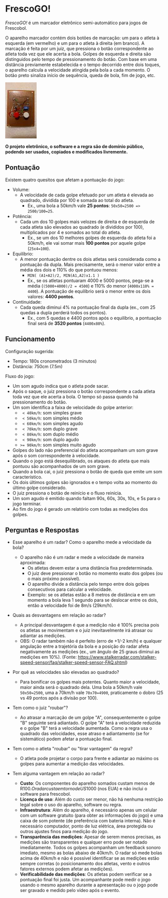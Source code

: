 <meta http-equiv="Content-Type" content="text/html; charset=UTF-8"/>

# FrescoGO!

*FrescoGO!* é um marcador eletrônico semi-automático para jogos de Frescobol.

O aparelho marcador contém dois botões de marcação: um para o atleta à esquerda
(em vermelho) e um para o atleta à direita (em branco).
A marcação é feita por um juiz, que pressiona o botão correspondente ao atleta
toda vez que ele acerta a bola.
Golpes de esquerda e direita são distinguidos pelo tempo de pressionamento do
botão.
Com base em uma distância previamente estabelecida e o tempo decorrido entre
dois toques, o aparelho calcula a velocidade atingida pela bola a cada momento.
O botão preto sinaliza início de sequência, queda de bola, fim de jogo, etc.

![Foto do marcador](device-small.jpg "Foto do Aparelho")

**O projeto eletrônico, o software e a regra são de domínio público, podendo
ser usados, copiados e modificados livremente.**

## Pontuação

Existem quatro quesitos que afetam a pontuação do jogo:

- Volume:
    - A velocidade de cada golpe efetuado por um atleta é elevada ao quadrado,
      dividida por 100 e somada ao total do atleta.
        - Ex., uma bola a 50km/h vale **25 pontos**:
          `50x50=2500 => 2500/100=25`.
- Potência:
    - Cada um dos 10 golpes mais velozes de direita e de esquerda de cada
      atleta são elevados ao quadrado (e divididos por 100), multiplicados por
      4 e somados ao total do atleta.
        - Ex., se um dos 10 melhores golpes de esquerda do atleta foi a 50km/h,
          ele vai somar mais **100 pontos** por aquele golpe (`25x4=100`).
- Equilíbrio:
    - A menor pontuação dentre os dois atletas será considerada como a
      pontuação da dupla. Mais precisamente, será o menor valor entre a média
      dos dois e 110% do que pontuou menos:
        - `MIN( (A1+A2)/2, MIN(A1,A2)x1.1 )`
        - Ex., se os atletas pontuaram 4000 e 5000 pontos, pega-se a média
          (`(5000+4000)/2 = 4500`) e 110% do menor (`4000x110% = 4400`).
          A pontuação de equilíbrio será o menor entre os dois valores: **4400
          pontos**.
- Continuidade:
    - Cada queda diminui 4% na pontuação final da dupla (ex., com 25 quedas a
      dupla perderá todos os pontos).
        - Ex., com 5 quedas e 4400 pontos após o equilíbrio, a pontuação final
          será de **3520 pontos** (`4400x80%`).

## Funcionamento

Configuração sugerida:

- Tempo: 180s cronometrados (3 minutos)
- Distância: 750cm (7.5m)

Fluxo do jogo:

- Um som agudo indica que o atleta pode sacar.
- Após o saque, o juiz pressiona o botão correspondente a cada atleta toda vez
  que ele acerta a bola. O tempo só passa quando há pressionamento do botão.
- Um som identifica a faixa de velocidade do golpe anterior:
    - ` < 40km/h`: som simples grave
    - ` < 50km/h`: som simples médio
    - ` < 60km/h`: som simples agudo
    - ` < 70km/h`: som duplo   grave
    - ` < 80km/h`: som duplo   médio
    - ` < 90km/h`: som duplo   agudo
    - `>= 90km/h`: som simples muito agudo
- Golpes do lado não preferencial do atleta acompanham um som grave após o som
  correspondente à velocidade.
- Quando o jogo está desequilibrado, os ataques do atleta que mais pontuou são
  acompanhados de um som grave.
- Quando a bola cai, o juiz pressiona o botão de queda que emite um som
  característico.
- Os dois últimos golpes são ignorados e o tempo volta ao momento do último
  golpe considerado.
- O juiz pressiona o botão de reinício e o fluxo reinicia.
- Um som agudo é emitido quando faltam 90s, 60s, 30s, 10s, e 5s para o jogo
  terminar.
- Ao fim do jogo é gerado um relatório com todas as medições dos golpes.

## Perguntas e Respostas

- Esse aparelho é um radar? Como o aparelho mede a velocidade da bola?
    - O aparelho não é um radar e mede a velocidade de maneira aproximada:
        - Os atletas devem estar a uma distância fixa predeterminada.
        - O juiz deve pressionar o botão no momento exato dos golpes (ou o mais
          próximo possível).
        - O aparelho divide a distância pelo tempo entre dois golpes
          consecutivos para calcular a velocidade.
        - Exemplo: se os atletas estão a 8 metros de distância e em um momento
          a bola leva 1 segundo para se deslocar entre os dois, então a
          velocidade foi de 8m/s (29km/h).

- Quais as desvantagens em relação ao radar?
    - A principal desvantagem é que a medição não é 100% precisa pois os
      atletas se movimentam e o juiz inevitavelmente irá atrasar ou adiantar as
      medições.
    - OBS:
      O radar também não é perfeito (erro de +1/-2 km/h) e qualquer angulação
      entre a trajetória da bola e a posição do radar afeta negativamente as
      medições (ex., um ângulo de 25 graus diminui as medições em 10%).
      (Fonte: <https://www.stalkerradar.com/stalker-speed-sensor/faq/stalker-speed-sensor-FAQ.shtml>)

- Por quê as velocidades são elevadas ao quadrado?
    - Para bonificar os golpes mais potentes.
      Quanto maior a velocidade, maior ainda será o quadrado dela.
      Uma bola a 50km/h vale `50x50=2500`, uma a 70km/h vale `70x70=4900`,
      praticamente o dobro (25 vs 49 pontos após a divisão por 100).

- Tem como o juiz "roubar"?
    - Ao atrasar a marcação de um golpe "A", consequentemente o golpe "B"
      seguinte será adiantado.
      O golpe "A" terá a velocidade reduzida e o golpe "B" terá a velocidade
      aumentada.
      Como a regra usa o quadrado das velocidades, esse atraso e adiantamento
      (se for sistemático) podem afetar a pontuação final.

- Tem como o atleta "roubar" ou "tirar vantagem" da regra?
    - O atleta pode projetar o corpo para frente e adiantar ao máximo os golpes
      para aumentar a medição das velocidades.

- Tem alguma vantagem em relação ao radar?
    - **Custo**:
        Os componentes do aparelho somados custam menos de R$100.
        O radar custa em torno de US$1000 (nos EUA) e não inclui o software
        para frescobol.
    - **Licença de uso**:
        Além do custo ser menor, não há nenhuma restrição legal sobre o uso
        do aparelho, software ou regra.
    - **Infraestrutura**:
        Além do aparelho, é necessário apenas um celular com um software
        gratuito (para obter as informações do jogo) e uma caixa de som
        potente (de preferência com bateria interna).
        Não é necessário computador, ponto de luz elétrica, área protegida ou
        outros ajustes finos para medição do jogo.
    - **Transparência das medições**:
        Apesar de serem menos precisas, as medições são transparentes e
        qualquer erro pode ser notado imediatamente.
        Todos os golpes acompanham um feedback sonoro imediato, mesmo as bolas
        abaixo de 40km/h.
        O radar só mede bolas acima de 40km/h e não é possível identificar se
        as medições estão sempre corretas (o posicionamento dos atletas, vento
        e outros fatores externos podem afetar as medições).
    - **Verificabilidade das medições**:
        Os atletas podem verificar se a pontuação final foi justa.
        Um acompanhante pode medir o jogo usando o mesmo aparelho durante a
        apresentação ou o jogo pode ser gravado e medido pelo vídeo após o
        evento.
